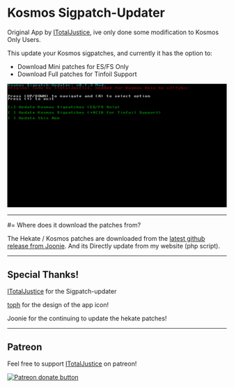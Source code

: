 # Kosmos Sigpatch-Updater
Original App by [ITotalJustice](https://github.com/ITotalJustice), ive only done some modification to Kosmos Only Users.

This update your Kosmos sigpatches, and currently it has the option to:

* Download Mini patches for ES/FS Only
* Download Full patches for Tinfoil Support

![Img](images/2020041718070200-DB1426D1DFD034027CECDE9C2DD914B8.jpg)

----

#= Where does it download the patches from?

The Hekate / Kosmos patches are downloaded from the [latest github release from Joonie](https://github.com/Joonie86/hekate/releases). And its Directly update from my website (php script).

----

## Special Thanks!

[ITotalJustice](https://github.com/ITotalJustice) for the Sigpatch-updater

[toph](https://github.com/sudot0ph) for the design of the app icon!

Joonie for the continuing to update the hekate patches!

----

## Patreon

Feel free to support [ITotalJustice](https://github.com/ITotalJustice) on patreon!

<a href="https://www.patreon.com/totaljustice"><img src="https://c5.patreon.com/external/logo/become_a_patron_button@2x.png" alt="Patreon donate button" /> </a>
